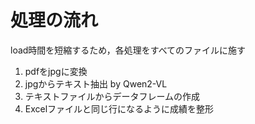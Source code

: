 
# 処理の流れ

load時間を短縮するため，各処理をすべてのファイルに施す

1. pdfをjpgに変換
2. jpgからテキスト抽出 by Qwen2-VL
3. テキストファイルからデータフレームの作成
4. Excelファイルと同じ行になるように成績を整形
